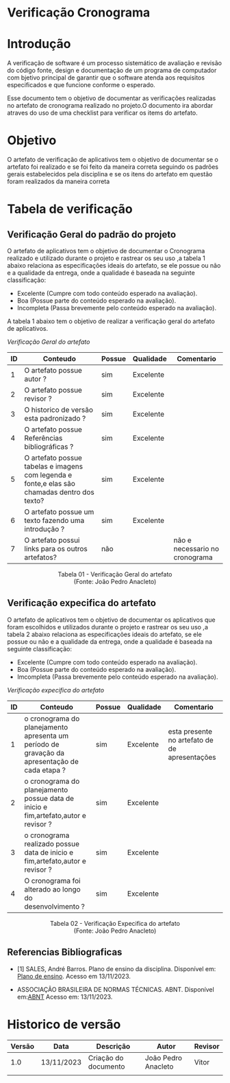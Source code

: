 # Verificação Cronograma

# Introdução

A verificação de software é um processo sistemático de avaliação e revisão do código fonte, design e documentação de um programa de computador com bjetivo principal de garantir que o software atenda aos requisitos especificados e que funcione conforme o esperado. 

Esse documento tem o objetivo de documentar as verificações realizadas no artefato de cronograma realizado no projeto.O documento ira abordar atraves do uso de uma checklist para verificar os items do artefato.

# Objetivo

O artefato de verificação de aplicativos tem o objetivo de documentar se o artefato foi realizado e se foi feito da maneira correta seguindo os padrões gerais estabelecidos pela disciplina e se os itens do artefato em questão foram realizados da maneira correta

# Tabela de verificação

## Verificação Geral do padrão do projeto

O artefato de aplicativos tem o objetivo de documentar o Cronograma realizado e utilizado durante o projeto e rastrear os seu uso ,a tabela 1 abaixo relaciona as especificações ideais do artefato, se ele possue ou não e a qualidade da entrega, onde a qualidade é baseada na seguinte classificação:

- Excelente (Cumpre com todo conteúdo esperado na avaliação).
- Boa (Possue parte do conteúdo esperado na avaliação).
- Incompleta (Passa brevemente pelo conteúdo esperado na avaliação).

A tabela 1 abaixo tem o objetivo de realizar a verificação geral do artefato de aplicativos.

*Verificação Geral do artefato*

| ID  | Conteudo                                                                                      | Possue | Qualidade | Comentario                     |
| --- | --------------------------------------------------------------------------------------------- | ------ | --------- | ------------------------------ |
| 1   | O artefato possue autor ?                                                                     | sim    | Excelente |                                |
| 2   | O artefato possue revisor ?                                                                   | sim    | Excelente |                                |
| 3   | O historico de versão esta padronizado ?                                                      | sim    | Excelente |                                |
| 4   | O artefato possue Referências bibliográficas ?                                                | sim    | Excelente |                                |
| 5   | O artefato possue tabelas e imagens com legenda e fonte,e elas são chamadas dentro dos texto? | sim    | Excelente |                                |
| 6   | O artefato possue um texto fazendo uma introdução ?                                           | sim    | Excelente |                                |
| 7   | O artefato possui links para os outros artefatos?                                             | não    |           | não e necessario no cronograma |

<p align="center">
Tabela 01 - Verificação Geral do artefato<br>
(Fonte: João Pedro Anacleto)
</p>

## Verificação expecifica do artefato

O artefato de aplicativos tem o objetivo de documentar os aplicativos que foram escolhidos e utilizados durante o projeto e rastrear os seu uso ,a tabela 2 abaixo relaciona as especificações ideais do artefato, se ele possue ou não e a qualidade da entrega, onde a qualidade é baseada na seguinte classificação:

- Excelente (Cumpre com todo conteúdo esperado na avaliação).
- Boa (Possue parte do conteúdo esperado na avaliação).
- Imcompleta (Passa brevemente pelo conteúdo esperado na avaliação).

*Verificação expecifica do artefato*

| ID  | Conteudo                                                                                      | Possue | Qualidade | Comentario                                    |
| --- | --------------------------------------------------------------------------------------------- | ------ | --------- | --------------------------------------------- |
| 1   | o cronograma do planejamento apresenta um período de gravação da apresentação de cada etapa ? | sim    | Excelente | esta presente no artefato de de apresentações |
| 2   | o cronograma do planejamento possue data de inicio e fim,artefato,autor e revisor ?           | sim    | Excelente |                                               |
| 3   | o cronograma realizado possue data de inicio e fim,artefato,autor e revisor ?                 | sim    | Excelente |                                               |
| 4   | O cronograma foi alterado ao longo do desenvolvimento ?                                       | sim    | Excelente |                                               |

<p align="center">
Tabela 02 - Verificação Expecifica do artefato<br>
(Fonte: João Pedro Anacleto)
</p>

## Referencias Bibliograficas

- [1] SALES, André Barros. Plano de ensino da disciplina. Disponível em: [Plano de ensino](https://aprender3.unb.br/pluginfile.php/2692699/mod_resource/content/34/Plano_de_Ensino%20RE%20022023%20Turma%202.pdf ). Acesso em 13/11/2023.

- ASSOCIAÇÃO BRASILEIRA DE NORMAS TÉCNICAS. ABNT. Disponível em:[ABNT](https://www.abnt.org.br/) Acesso em: 13/11/2023.

# Historico de versão

| Versão | Data       | Descrição            | Autor               | Revisor |
| ------ | ---------- | -------------------- | ------------------- | ------- |
| 1.0    | 13/11/2023 | Criação do documento | João Pedro Anacleto | Vitor   |
|        |            |                      |                     |         |